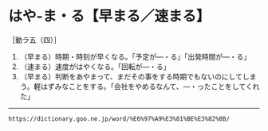 # はや‐ま・る【早まる／速まる】

［動ラ五（四）］

1. （早まる）時期・時刻が早くなる。「予定が―・る」「出発時間が―・る」
2. （速まる）速度がはやくなる。「回転が―・る」
3. （早まる）判断をあやまって、まだその事をする時期でもないのにしてしまう。軽はずみなことをする。「会社をやめるなんて、―・ったことをしてくれた」

---
`https://dictionary.goo.ne.jp/word/%E6%97%A9%E3%81%BE%E3%82%8B/`